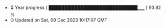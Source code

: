 - ⏳ Year progress { ████████████████████████████▁▁ } 93.82 %
- ⏰ Updated on Sat, 09 Dec 2023 10:17:07 GMT

